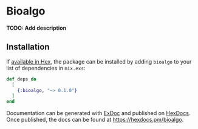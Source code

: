 # Bioalgo

**TODO: Add description**

## Installation

If [available in Hex](https://hex.pm/docs/publish), the package can be installed
by adding `bioalgo` to your list of dependencies in `mix.exs`:

```elixir
def deps do
  [
    {:bioalgo, "~> 0.1.0"}
  ]
end
```

Documentation can be generated with [ExDoc](https://github.com/elixir-lang/ex_doc)
and published on [HexDocs](https://hexdocs.pm). Once published, the docs can
be found at <https://hexdocs.pm/bioalgo>.

